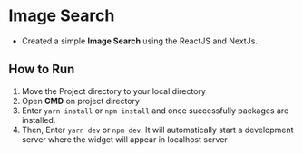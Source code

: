# Image Search

- Created a simple **Image Search** using the ReactJS and NextJs.

## How to Run

1. Move the Project directory to your local directory
2. Open **CMD** on project directory
3. Enter `yarn install` or `npm install` and once successfully packages are installed.
4. Then, Enter `yarn dev` or `npm dev`. It will automatically start a development server where the widget will appear in localhost server
